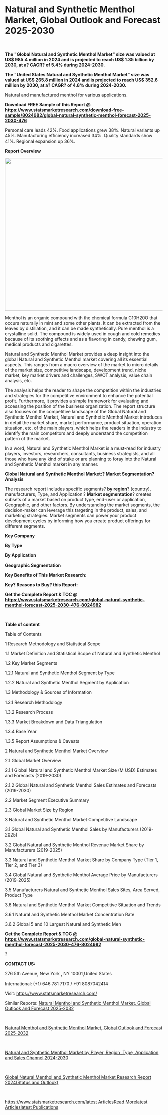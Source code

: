 <h1>Natural and Synthetic Menthol Market, Global Outlook and Forecast 2025-2030</h1><br/><p><strong>The "Global Natural and Synthetic Menthol Market" size was valued at US$ 985.4 million in 2024 and is projected to reach US$ 1.35 billion by 2030, at a? <strong>CAGR</strong>? of 5.4% during 2024-2030.</strong></p>
 
 
 
 <p><strong>The "United States Natural and Synthetic Menthol Market" size was valued at US$ 265.8 million in 2024 and is projected to reach US$ 352.6 million by 2030, at a? <strong>CAGR</strong>? of 4.8% during 2024-2030.</strong></p>
 
 
 
 <p>Natural and manufactured menthol for various applications.</p>
 
 
 
 <p><strong>Download FREE Sample of this Report @ <a href="https://www.statsmarketresearch.com/download-free-sample/8024982/global-natural-synthetic-menthol-forecast-2025-2030-476">https://www.statsmarketresearch.com/download-free-sample/8024982/global-natural-synthetic-menthol-forecast-2025-2030-476</a></strong></p>
 
 
 
 <p>Personal care leads 42%. Food applications grew 38%. Natural variants up 45%. Manufacturing efficiency increased 34%. Quality standards show 41%. Regional expansion up 36%.</p>
 
 
 
 <p><strong>Report Overview</strong></p>
 
 
 
 <p><img alt="" src="https://www.grandresearchstore.com/assets/report-images/NaturalandSyntheticMenthol.png" style="width: 731px; height: 487px;" /></p>
 
 
 
 <p>Menthol is an organic compound with the chemical formula C10H20O that occurs naturally in mint and some other plants. It can be extracted from the leaves by distillation, and it can be made synthetically. Pure menthol is a crystalline solid. The compound is widely used in cough and cold remedies because of its soothing effects and as a flavoring in candy, chewing gum, medical products and cigarettes.</p>
 
 
 
 <p>Natural and Synthetic Menthol Market provides a deep insight into the global Natural and Synthetic Menthol market covering all its essential aspects. This ranges from a macro overview of the market to micro details of the market size, competitive landscape, development trend, niche market, key market drivers and challenges, SWOT analysis, value chain analysis, etc.</p>
 
 
 
 <p>The analysis helps the reader to shape the competition within the industries and strategies for the competitive environment to enhance the potential profit. Furthermore, it provides a simple framework for evaluating and accessing the position of the business organization. The report structure also focuses on the competitive landscape of the Global Natural and Synthetic Menthol Market, Natural and Synthetic Menthol Market introduces in detail the market share, market performance, product situation, operation situation, etc. of the main players, which helps the readers in the industry to identify the main competitors and deeply understand the competition pattern of the market.</p>
 
 
 
 <p>In a word, Natural and Synthetic Menthol Market is a must-read for industry players, investors, researchers, consultants, business strategists, and all those who have any kind of stake or are planning to foray into the Natural and Synthetic Menthol market in any manner.</p>
 
 
 
 <p><strong>Global Natural and Synthetic Menthol Market:? Market Segmentation? Analysis</strong></p>
 
 
 
 <p>The research report includes specific segments? <strong>by region</strong>? (country), manufacturers, Type, and Application.? <strong>Market segmentation</strong>? creates subsets of a market based on product type, end-user or application, Geographic, and other factors. By understanding the market segments, the decision-maker can leverage this targeting in the product, sales, and marketing strategies. Market segments can power your product development cycles by informing how you create product offerings for different segments.</p>
 
 
 
 <p><strong>Key Company</strong></p>
 
 
 
 <p><strong>By Type</strong></p>
 
 
 
 <p><strong><strong>By Application</strong></strong></p>
 
 
 
 <p><strong>Geographic Segmentation</strong></p>
 
 
 
 <p><strong>Key Benefits of This Market Research:</strong></p>
 
 
 
 <p><strong>Key? <strong>Reasons to Buy</strong>? this Report:</strong></p>
 
 
 
 <div><b>Get the Complete Report & TOC @ <a href="https://www.statsmarketresearch.com/global-natural-synthetic-menthol-forecast-2025-2030-476-8024982">https://www.statsmarketresearch.com/global-natural-synthetic-menthol-forecast-2025-2030-476-8024982</a></b></div>
 
 
 
 <p><br />
 
 <b>Table of content</b></p>
 
 
 
 <p>Table of Contents<br />
 
 1 Research Methodology and Statistical Scope<br />
 
 1.1 Market Definition and Statistical Scope of Natural and Synthetic Menthol<br />
 
 1.2 Key Market Segments<br />
 
 1.2.1 Natural and Synthetic Menthol Segment by Type<br />
 
 1.2.2 Natural and Synthetic Menthol Segment by Application<br />
 
 1.3 Methodology & Sources of Information<br />
 
 1.3.1 Research Methodology<br />
 
 1.3.2 Research Process<br />
 
 1.3.3 Market Breakdown and Data Triangulation<br />
 
 1.3.4 Base Year<br />
 
 1.3.5 Report Assumptions & Caveats<br />
 
 2 Natural and Synthetic Menthol Market Overview<br />
 
 2.1 Global Market Overview<br />
 
 2.1.1 Global Natural and Synthetic Menthol Market Size (M USD) Estimates and Forecasts (2019-2030)<br />
 
 2.1.2 Global Natural and Synthetic Menthol Sales Estimates and Forecasts (2019-2030)<br />
 
 2.2 Market Segment Executive Summary<br />
 
 2.3 Global Market Size by Region<br />
 
 3 Natural and Synthetic Menthol Market Competitive Landscape<br />
 
 3.1 Global Natural and Synthetic Menthol Sales by Manufacturers (2019-2025)<br />
 
 3.2 Global Natural and Synthetic Menthol Revenue Market Share by Manufacturers (2019-2025)<br />
 
 3.3 Natural and Synthetic Menthol Market Share by Company Type (Tier 1, Tier 2, and Tier 3)<br />
 
 3.4 Global Natural and Synthetic Menthol Average Price by Manufacturers (2019-2025)<br />
 
 3.5 Manufacturers Natural and Synthetic Menthol Sales Sites, Area Served, Product Type<br />
 
 3.6 Natural and Synthetic Menthol Market Competitive Situation and Trends<br />
 
 3.6.1 Natural and Synthetic Menthol Market Concentration Rate<br />
 
 3.6.2 Global 5 and 10 Largest Natural and Synthetic Men</p>
 
 
 
 <div><b>Get the Complete Report & TOC @ <a href="https://www.statsmarketresearch.com/global-natural-synthetic-menthol-forecast-2025-2030-476-8024982">https://www.statsmarketresearch.com/global-natural-synthetic-menthol-forecast-2025-2030-476-8024982</a></b></div>
 
 
 
 <p>? </p>
 
 
 
 <p><b>CONTACT US:</b><br />
 
 276 5th Avenue, New York , NY 10001,United States<br />
 
 International: (+1) 646 781 7170 / +91 8087042414<br />
 
 Visit: <a href="https://www.statsmarketresearch.com/">https://www.statsmarketresearch.com/</a><br />
 
 Similar Reports: <a href="https://www.statsmarketresearch.com/global-natural-synthetic-menthol-forecast-2025-2030-476-8024982">Natural Menthol and Synthetic Menthol Market, Global Outlook and Forecast 2025-2032 </a><br />
 
 <br />
 
 <a href="https://www.statsmarketresearch.com/global-natural-synthetic-menthol-forecast-2025-2030-476-8024982">Natural Menthol and Synthetic Menthol Market, Global Outlook and Forecast 2025-2032 </a><br />
 
 <br />
 
 <a href="https://www.statsmarketresearch.com/global-natural-synthetic-menthol-forecast-2025-2030-476-8024982">Natural and Synthetic Menthol Market by Player, Region, Type, Application and Sales Channel 2024-2030</a><br />
 
 <br />
 
 <a href="https://www.statsmarketresearch.com/global-natural-synthetic-menthol-forecast-2025-2030-476-8024982">Global Natural Menthol and Synthetic Menthol Market Research Report 2024(Status and Outlook)</a><br />
 
 <br />
 
 <a href="https://gyeongbokgung.com">https://www.statsmarketresearch.com/</a><a href="https://hallyeomaritime.com">latest Articles</a><a href="https://jingwansa.com">Read More</a><a href="https://nguoiviet.jp/">latest Articles</a><a href="https://www.intelmarketresearch.com/">latest Publications</a></p>